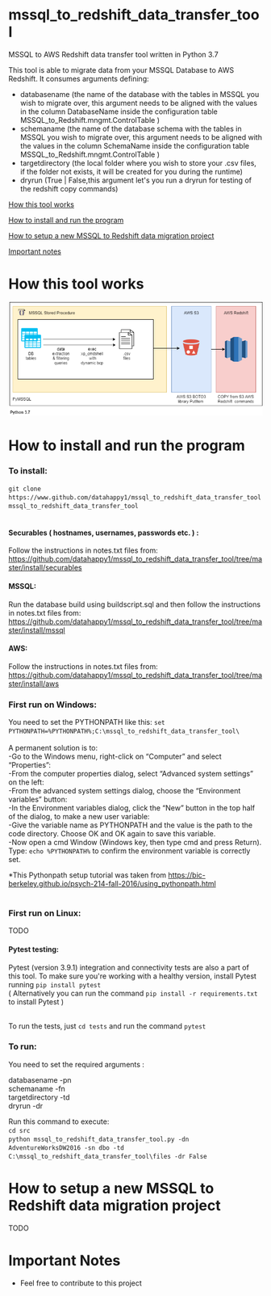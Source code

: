# mssql_to_redshift_data_transfer_tool
MSSQL to AWS Redshift data transfer tool written in Python 3.7

This tool is able to migrate data from your MSSQL Database to AWS Redshift.
It consumes arguments defining: 
- databasename (the name of the database with the tables in MSSQL you wish to migrate over, this argument needs to be aligned with the values in the column DatabaseName inside the configuration table MSSQL_to_Redshift.mngmt.ControlTable )
- schemaname (the name of the database schema with the tables in MSSQL you wish to migrate over, this argument needs to be aligned with the values in the column SchemaName inside the configuration table MSSQL_to_Redshift.mngmt.ControlTable )
- targetdirectory (the local folder where you wish to store your .csv files, if the folder not exists, it will be created for you during the runtime)
- dryrun (True | False,this argument let's you run a dryrun for testing of the redshift copy commands)

[How this tool works](#how-this-tool-works)

[How to install and run the program](#how-to-install-and-run-the-program)

[How to setup a new MSSQL to Redshift data migration project](#How-to-setup-a-new-MSSQL-to-Redshift-data-migration-project)

[Important notes](#important-notes)


# How this tool works
![alt text][diagram]

[diagram]: https://github.com/datahappy1/mssql_to_redshift_data_transfer_tool/blob/master/docs/img/diagram.png "How this tool works"


# How to install and run the program
### To install:
`git clone https://www.github.com/datahappy1/mssql_to_redshift_data_transfer_tool mssql_to_redshift_data_transfer_tool` <br />
<br />
#### Securables ( hostnames, usernames, passwords etc. ) :
Follow the instructions in notes.txt files from:<br />
https://github.com/datahappy1/mssql_to_redshift_data_transfer_tool/tree/master/install/securables

#### MSSQL:
Run the database build using buildscript.sql and then follow the instructions in notes.txt files from:<br />
https://github.com/datahappy1/mssql_to_redshift_data_transfer_tool/tree/master/install/mssql

#### AWS:
Follow the instructions in notes.txt files from:<br /> 
https://github.com/datahappy1/mssql_to_redshift_data_transfer_tool/tree/master/install/aws
<br />

### First run on Windows:<br />

You need to set the PYTHONPATH like this:
`set PYTHONPATH=%PYTHONPATH%;C:\mssql_to_redshift_data_transfer_tool\`<br />
<br />
A permanent solution is to:<br />
-Go to the Windows menu, right-click on “Computer” and select “Properties”:<br />
-From the computer properties dialog, select “Advanced system settings” on the left:<br />
-From the advanced system settings dialog, choose the “Environment variables” button:<br />
-In the Environment variables dialog, click the “New” button in the top half of the dialog, to make a new user variable:<br />
-Give the variable name as PYTHONPATH and the value is the path to the code directory. Choose OK and OK again to save this variable.<br />
-Now open a cmd Window (Windows key, then type cmd and press Return). Type: `echo %PYTHONPATH%` to confirm the environment variable is correctly set.<br />

*This Pythonpath setup tutorial was taken from https://bic-berkeley.github.io/psych-214-fall-2016/using_pythonpath.html
<br />
<br />

### First run on Linux:<br />
TODO

#### Pytest testing:<br />
Pytest (version 3.9.1) integration and connectivity tests are also a part of this tool.
To make sure you're working with a healthy version, install Pytest running `pip install pytest`<br /> 
( Alternatively you can run the command `pip install -r requirements.txt` to install Pytest )<br />
<br />

To run the tests, just `cd tests` and run the command `pytest`

### To run:<br />
You need to set the required arguments :

databasename -pn <br />
schemaname -fn <br />
targetdirectory -td <br />
dryrun -dr <br />

Run this command to execute:<br />
`cd src`<br />
`python mssql_to_redshift_data_transfer_tool.py -dn AdventureWorksDW2016 -sn dbo -td C:\mssql_to_redshift_data_transfer_tool\files -dr False`<br />


# How to setup a new MSSQL to Redshift data migration project
TODO

# Important Notes
- Feel free to contribute to this project
